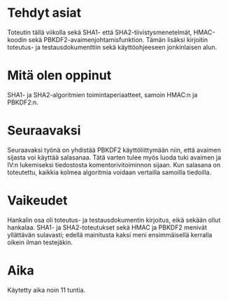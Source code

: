 # Tehdyt asiat
Toteutin tällä viikolla sekä SHA1- että SHA2-tiivistysmenetelmät, HMAC-koodin sekä PBKDF2-avaimenjohtamisfunktion. Tämän lisäksi kirjoitin toteutus- ja testausdokumenttiin sekä käyttöohjeeseen jonkinlaisen alun.

# Mitä olen oppinut
SHA1- ja SHA2-algoritmien toimintaperiaatteet, samoin HMAC:n ja PBKDF2:n. 

# Seuraavaksi
Seuraavaksi työnä on yhdistää PBKDF2 käyttöliittymään niin, että avaimen sijasta voi käyttää salasanaa. Tätä varten tulee myös luoda tuki avaimen ja IV:n lukemiseksi tiedostosta komentorivitoiminnon sijaan. Kun salasana on toteutettu, kaikkia kolmea algoritmia voidaan vertailla samoilla tiedoilla.

# Vaikeudet
Hankalin osa oli toteutus- ja testausdokumentin kirjoitus, eikä sekään ollut hankalaa. SHA1- ja SHA2-toteutukset sekä HMAC ja PBKDF2 menivät yllättävän sulavasti; edellä mainitusta kaksi meni ensimmäisellä kerralla oikein ilman testejäkin.

# Aika
Käytetty aika noin 11 tuntia.
